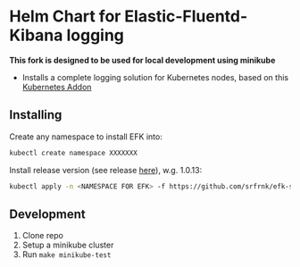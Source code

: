 # Helm Chart for Elastic-Fluentd-Kibana logging

**This fork is designed to be used for local development using minikube**

- Installs a complete logging solution for Kubernetes nodes, based on this [Kubernetes Addon](https://github.com/kubernetes/kubernetes/tree/master/cluster/addons/fluentd-elasticsearch)

## Installing

Create any namespace to install EFK into:

```bash
kubectl create namespace XXXXXXX
```

Install release version (see release [here](https://github.com/srfrnk/efk-stack-helm/releases)), w.g. 1.0.13:

```bash
kubectl apply -n <NAMESPACE FOR EFK> -f https://github.com/srfrnk/efk-stack-helm/releases/download/<RELEASE>/efk-manifests-<RELEASE>.yaml
```

## Development

1. Clone repo
1. Setup a minikube cluster
1. Run `make minikube-test`
